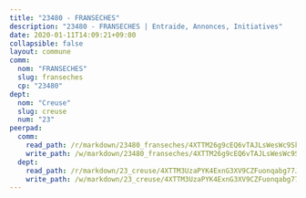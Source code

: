 ```yaml
---
title: "23480 - FRANSECHES"
description: "23480 - FRANSECHES | Entraide, Annonces, Initiatives"
date: 2020-01-11T14:09:21+09:00
collapsible: false
layout: commune
comm:
  nom: "FRANSECHES"
  slug: franseches
  cp: "23480"
dept:
  nom: "Creuse"
  slug: creuse
  num: "23"
peerpad:
  comm:
    read_path: /r/markdown/23480_franseches/4XTTM26g9cEQ6vTAJLsWesWc9SkcE5pTMBi4XRZLAcYJP8SVa
    write_path: /w/markdown/23480_franseches/4XTTM26g9cEQ6vTAJLsWesWc9SkcE5pTMBi4XRZLAcYJP8SVa-K3TgUDzFhBwvH72wQMhuhZVm9hxURSvKQ7qoc4ZXsTAHZ9w9or8hfaZbUQriMpRgBPMXaQUYfkhirmThPWbZWRT9uLP2NKLV7UTj9VFni3P6mcABGD4sQdnUdeiKiTmyR7W9mddW
  dept:
    read_path: /r/markdown/23_creuse/4XTTM3UzaPYK4ExnG3XV9CZFuonqabg77JTNiqvJ5MQS23jj7
    write_path: /w/markdown/23_creuse/4XTTM3UzaPYK4ExnG3XV9CZFuonqabg77JTNiqvJ5MQS23jj7-K3TgUKE86JxR4JSYXC5aZe6fqBSBprUrmaVFUW2jmdnpHS2xDyA3bckVFWgGTEWFg2GMkYcK4FztBw3HJgWqQMWmUjaPRWNNPUiVES6qbqTDLs9pxQ3uHzULq9XSj5J8FTp6MDn1
---
```


